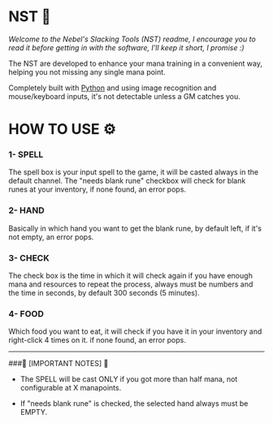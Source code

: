 # NST 📌
*Welcome to the Nebel's Slacking Tools (NST) readme, I encourage you to read it before getting in with the software, I'll keep it short, I promise :)*

The NST are developed to enhance your mana training in a convenient way, helping you not missing any single mana point.

Completely built with [Python](https://www.python.org/) and using image recognition and mouse/keyboard inputs, it's not detectable unless a GM catches you.


# HOW TO USE ⚙️
### 1- SPELL
The spell box is your input spell to the game, it will be casted always in the default channel.
The "needs blank rune" checkbox will check for blank runes at your inventory, if none found, an error pops.

### 2- HAND
Basically in which hand you want to get the blank rune, by default left, if it's not empty, an error pops.

### 3- CHECK
The check box is the time in which it will check again if you have enough mana and resources to repeat the process, always must be numbers and the time in seconds,
by default 300 seconds (5 minutes).

### 4- FOOD
Which food you want to eat, it will check if you have it in your inventory and right-click 4 times on it. if none found, an error pops.

---
###🔴 [IMPORTANT NOTES] 🔴
- The SPELL will be cast ONLY if you got more than half mana, not configurable at X manapoints.

- If "needs blank rune" is checked, the selected hand always must be EMPTY.
